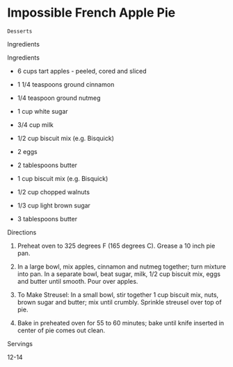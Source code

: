 # Impossible French Apple Pie

`Desserts`

 

  Ingredients  

  Ingredients

 * 6 cups tart apples - peeled, cored and sliced

 * 1 1/4 teaspoons ground cinnamon

 * 1/4 teaspoon ground nutmeg

 * 1 cup white sugar

 * 3/4 cup milk

 * 1/2 cup biscuit mix (e.g. Bisquick)

 * 2 eggs

 * 2 tablespoons butter

 * 1 cup biscuit mix (e.g. Bisquick)

 * 1/2 cup chopped walnuts

 * 1/3 cup light brown sugar

 * 3 tablespoons butter

Directions

 1. Preheat oven to 325 degrees F (165 degrees C). Grease a 10 inch pie pan.

 2. In a large bowl, mix apples, cinnamon and nutmeg together; turn mixture into pan. In a separate bowl, beat sugar, milk, 1/2 cup biscuit mix, eggs and butter until smooth. Pour over apples.

 3. To Make Streusel: In a small bowl, stir together 1 cup biscuit mix, nuts, brown sugar and butter; mix until crumbly. Sprinkle streusel over top of pie.

 4. Bake in preheated oven for 55 to 60 minutes; bake until knife inserted in center of pie comes out clean.

  

   Servings  

  12-14  

 
